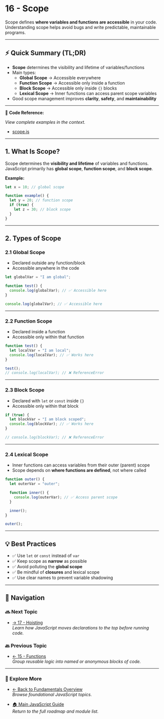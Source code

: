 # 16 - Scope

Scope defines **where variables and functions are accessible** in your code.  
Understanding scope helps avoid bugs and write predictable, maintainable programs.

---

## ⚡ Quick Summary (TL;DR)

- **Scope** determines the visibility and lifetime of variables/functions  
- Main types:  
  - **Global Scope** → Accessible everywhere  
  - **Function Scope** → Accessible only inside a function  
  - **Block Scope** → Accessible only inside `{}` blocks  
  - **Lexical Scope** → Inner functions can access parent scope variables  
- Good scope management improves **clarity**, **safety**, and **maintainability**

---

📂 **Code Reference:**

_View complete examples in the context._

- [scope.js](scope.js)

---

## 1. What Is Scope?

Scope determines the **visibility and lifetime** of variables and functions.  
JavaScript primarily has **global scope**, **function scope**, and **block scope**.

**Example:**

```js
let x = 10; // global scope

function example() {
  let y = 20; // function scope
  if (true) {
    let z = 30; // block scope
  }
}
```

---

## 2. Types of Scope

### 2.1 Global Scope

- Declared outside any function/block  
- Accessible anywhere in the code  

```js
let globalVar = "I am global";

function test() {
  console.log(globalVar); // ✅ Accessible here
}

console.log(globalVar); // ✅ Accessible here
```

---

### 2.2 Function Scope

- Declared inside a function  
- Accessible only within that function  

```js
function test() {
  let localVar = "I am local";
  console.log(localVar); // ✅ Works here
}

test();
// console.log(localVar); // ❌ ReferenceError
```

---

### 2.3 Block Scope

- Declared with `let` or `const` inside `{}`  
- Accessible only within that block  

```js
if (true) {
  let blockVar = "I am block scoped";
  console.log(blockVar); // ✅ Works here
}

// console.log(blockVar); // ❌ ReferenceError
```

---

### 2.4 Lexical Scope

- Inner functions can access variables from their outer (parent) scope  
- Scope depends on **where functions are defined**, not where called  

```js
function outer() {
  let outerVar = "outer";

  function inner() {
    console.log(outerVar); // ✅ Access parent scope
  }

  inner();
}

outer();
```

---

## 💡 Best Practices

- ✅ Use `let` or `const` instead of `var`  
- ✅ Keep scope as **narrow** as possible  
- ✅ Avoid polluting the **global scope**  
- ✅ Be mindful of **closures** and lexical scope  
- ✅ Use clear names to prevent variable shadowing  

---

## 🔗 Navigation

### 🔜 Next Topic

- [→ 17 - Hoisting](../17-hoisting/README.md)  
_Learn how JavaScript moves declarations to the top before running code._

### 🔙 Previous Topic

- [← 15 - Functions](../15-functions/README.md)  
_Group reusable logic into named or anonymous blocks of code._

---

### 📂 Explore More

- [← Back to Fundamentals Overview](../README.md)  
_Browse foundational JavaScript topics._

- [🏠 Main JavaScript Guide](../../README.md)  
_Return to the full roadmap and module list._
